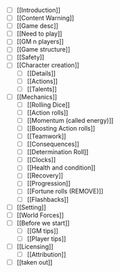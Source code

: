 - [ ] [[Introduction]]
- [ ] [[Content Warning]]
- [ ] [[Game desc]]
- [ ] [[Need to play]]
- [ ] [[GM n players]]
- [ ] [[Game structure]]
- [ ] [[Safety]]
- [ ] [[Character creation]]
	- [ ] [[Details]]
	- [ ] [[Actions]]
	- [ ] [[Talents]]
- [ ] [[Mechanics]]
	- [ ] [[Rolling Dice]]
	- [ ] [[Action rolls]]
	- [ ] [[Momentum (called energy)]]
	- [ ] [[Boosting Action rolls]]
	- [ ] [[Teamwork]]
	- [ ] [[Consequences]]
	- [ ] [[Determination Roll]]
	- [ ] [[Clocks]]
	- [ ] [[Health and condition]]
	- [ ] [[Recovery]]
	- [ ] [[Progression]]
	- [ ] [[Fortune rolls (REMOVE)]]
	- [ ] [[Flashbacks]]
- [ ] [[Setting]]
- [ ] [[World Forces]]
- [ ] [[Before we start]]
	- [ ] [[GM tips]]
	- [ ] [[Player tips]]
- [ ] [[Licensing]]
	- [ ] [[Attribution]]
- [ ] [[taken out]]